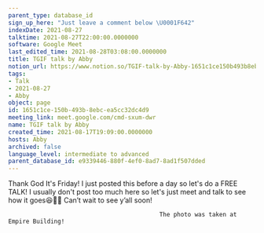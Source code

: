 ```yaml
---
parent_type: database_id
sign_up_here: "Just leave a comment below \U0001F642"
indexDate: 2021-08-27
talktime: 2021-08-27T22:00:00.0000000
software: Google Meet
last_edited_time: 2021-08-28T03:08:00.0000000
title: TGIF talk by Abby
notion_url: https://www.notion.so/TGIF-talk-by-Abby-1651c1ce150b493b8ebcea5cc32dc4d9
tags:
- Talk
- 2021-08-27
- Abby
object: page
id: 1651c1ce-150b-493b-8ebc-ea5cc32dc4d9
meeting_link: meet.google.com/cmd-sxum-dwr
name: TGIF talk by Abby
created_time: 2021-08-17T19:09:00.0000000
hosts: Abby
archived: false
language_level: intermediate to advanced
parent_database_id: e9339446-880f-4ef0-8ad7-8ad1f507dded
---
```




Thank God It's Friday! I just posted this before a day so let's do a FREE TALK!
I usually don't post too much here so let's just meet and talk to see how it goes😆👍🏻
Can’t wait to see y’all soon!



                                               The photo was taken at Empire Building!











